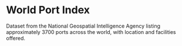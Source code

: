 # World Port Index

Dataset from the National Geospatial Intelligence Agency listing approximately 3700 ports across the world, with location and facilities offered.

